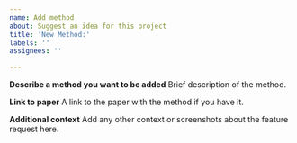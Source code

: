 ```yaml
---
name: Add method
about: Suggest an idea for this project
title: 'New Method:'
labels: ''
assignees: ''

---
```


**Describe a method you want to be added**
Brief description of the method.

**Link to paper**
A link to the paper with the method if you have it.

**Additional context**
Add any other context or screenshots about the feature request here.
